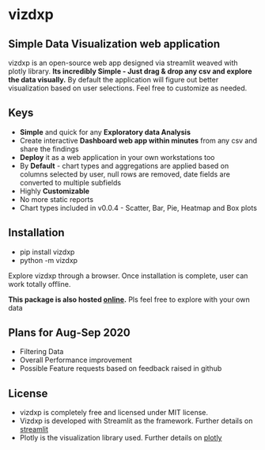 # vizdxp

## Simple Data Visualization web application

vizdxp is an open-source web app designed via streamlit weaved with plotly library. **Its incredibly Simple - Just drag & drop any csv and explore the data visually.** By default the application will figure out better visualization based on user selections. Feel free to customize as needed.

## Keys
- **Simple** and quick for any **Exploratory data Analysis**
- Create interactive **Dashboard web app within minutes** from any csv and share the findings
- **Deploy** it as a web application in your own workstations too
- By **Default** - chart types and aggregations are applied based on columns selected by user, null rows are removed, date fields are converted to multiple subfields
- Highly **Customizable**
- No more static reports
- Chart types included in v0.0.4 - Scatter, Bar, Pie, Heatmap and Box plots

## Installation

- pip install vizdxp
- python -m vizdxp

Explore vizdxp through a browser. Once installation is complete, user can work totally offline.

**This package is also hosted [online](https://vizdxp.herokuapp.com).** Pls feel free to explore with your own data


## Plans for Aug-Sep 2020
- Filtering Data
- Overall Performance improvement
- Possible Feature requests based on feedback raised in github

## License
- vizdxp is completely free and licensed under MIT license.
- Vizdxp is developed with Streamlit as the framework. Further details on [streamlit](https://www.streamlit.io/)
- Plotly is the visualization library used. Further details on [plotly](https://plotly.com/)
